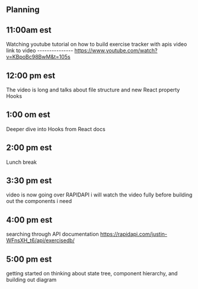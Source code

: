 ## Planning 

## 11:00am est
Watching youtube tutorial on how to build exercise tracker with apis video 
link to video ---------------
https://www.youtube.com/watch?v=KBpoBc98BwM&t=105s
## 12:00 pm est 
The video is long and talks about file structure and new React property Hooks 

## 1:00 om est
Deeper dive into Hooks from React docs 

## 2:00 pm est
Lunch break

## 3:30 pm est 
video is now going over RAPIDAPI i will watch the video fully before building out the components i need 

## 4:00 pm est 
searching through API documentation 
https://rapidapi.com/justin-WFnsXH_t6/api/exercisedb/

## 5:00 pm est 
getting started on thinking about state tree, component hierarchy, and building out diagram 